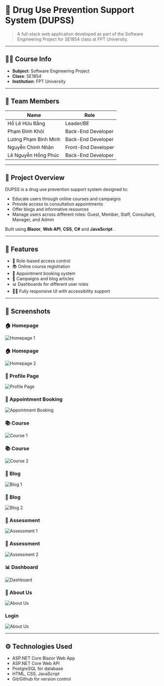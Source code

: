 # 💊 Drug Use Prevention Support System (DUPSS)

> A full-stack web application developed as part of the Software Engineering Project for SE1854 class at FPT University.

---

## 👨‍🏫 Course Info
- **Subject**: Software Engineering Project  
- **Class**: SE1854  
- **Institution**: FPT University  

---

## 👥 Team Members

| Name                  | Role               |
|-----------------------|--------------------|
| Hồ Lê Hữu Bằng        | Leader/BE          |
| Phạm Đình Khôi        | Back-End Developer |
| Lương Phạm Bình Minh  | Back-End Developer |
| Nguyễn Chinh Nhân     | Front-End Developer|
| Lê Nguyễn Hồng Phúc   | Back-End Developer |

---

## 🧩 Project Overview

DUPSS is a drug use prevention support system designed to:
- Educate users through online courses and campaigns  
- Provide access to consultation appointments  
- Offer blogs and informative resources  
- Manage users across different roles: Guest, Member, Staff, Consultant, Manager, and Admin  

Built using **Blazor**, **Web API**, **CSS**, **C#** and **JavaScript** .

---

## 🚀 Features

- 👤 Role-based access control
- 📚 Online course registration
- 📅 Appointment booking system
- 📢 Campaigns and blog articles
- 📊 Dashboards for different user roles
- 🧑‍💻 Fully responsive UI with accessibility support

---

## 📸 Screenshots

### 🏠 Homepage 
![Homepage 1](./src/DUPSS.Web/wwwroot/images/Others/Homepage1.png)

### 🏠 Homepage 
![Homepage 2](./src/DUPSS.Web/wwwroot/images/Others/Homepage2.png)

### 👤 Profile Page
![Profile Page](./src/DUPSS.Web/wwwroot/images/Others/Profile.png)

### 📅 Appointment Booking
![Appointment Booking](./src/DUPSS.Web/wwwroot/images/Others/BookingAppointment.png)

### 📚 Course 
![Course 1](./src/DUPSS.Web/wwwroot/images/Others/Course1.png)

### 📚 Course 
![Course 2](./src/DUPSS.Web/wwwroot/images/Others/Course2.png)

### 📝 Blog 
![Blog 1](./src/DUPSS.Web/wwwroot/images/Others/Blog1.png)

### 📝 Blog 
![Blog 2](./src/DUPSS.Web/wwwroot/images/Others/Blog2.png)

### 📝 Assessment 
![Assessment 1](./src/DUPSS.Web/wwwroot/images/Others/Assessment1.png)

### 📝 Assessment 
![Assessment 2](./src/DUPSS.Web/wwwroot/images/Others/Assessment2.png)

### 📊 Dashboard
![Dashboard](./src/DUPSS.Web/wwwroot/images/Others/Dashboard.png)

### 🧾 About Us
![About Us](./src/DUPSS.Web/wwwroot/images/Others/AboutUs.png)

### Login
![About Us](./src/DUPSS.Web/wwwroot/images/Others/Login.png)


---

## ⚙️ Technologies Used

- ASP.NET Core Blazor Web App
- ASP.NET Core Web API
- PostgreSQL for database
- HTML, CSS, JavaScript
- Git/Github for version control
